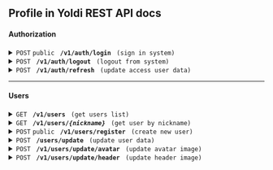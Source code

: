 ## Profile in Yoldi REST API docs

#### Authorization

<!-- SignIn -->

<details>
<summary> <code>POST</code>  <code>public</code> <code> <b>/v1/auth/login</b> </code> <code>(sign in system)</code> </summary>

##### Headers
- Content-Type: application/json  
  
##### Body

```
  {
    email: string
    password: string
  }
```

##### Responses

Status <b>200</b> (Ok)

```
  {
    user: {
      id: string
      name: string
      nickname: string
      email: string
      description: string
      avatarId: string
      headerId: string
    }
    tokens: {
      accessToken: string
      refreshToken: string
    }
  }
```

Status <b>401</b> (Unauthorized) - invalid input data

```
  {
    statusCode: number
    message: string
  }
```

##### Example cURL

> ```javascript
>  curl --location --request POST 'http://localhost:3000/v1/auth/login' --header 'Content-Type: application/json' --data-raw '{ "email": "email@gmail.com", "password": "password" }'
> ```

</details>

<!-- Logout -->

<details>
<summary> <code>POST</code> <code> <b>/v1/auth/logout</b> </code> <code>(logout from system)</code> </summary>

##### Headers
- Authorization: Bearer
- Content-Type: application/json
  
##### Body

```
  {
    refreshToken: string
    accessToken: string
  }
```

##### Responses

Status <b>200</b> (Ok)

```
  {
    statusCode: number
    message: string
  }
```
  
Status <b>401</b> (Unauthorized) - access token not valid

```
  {
    statusCode: number
    message: string
  }
```

##### Example cURL

> ```javascript
>  curl --location --request POST 'http://localhost:3000/v1/auth/logout' --header 'Authorization: Bearer access-token' --header 'Content-Type: application/json' --data-raw '{ "accessToken": "accessToken", "refreshToken": "refreshToken" }'
> ```

</details>

<!-- Refresh token -->

<details>
<summary> <code>POST</code> <code> <b>/v1/auth/refresh</b> </code> <code>(update access user data)</code> </summary>

##### Headers
- Authorization: Bearer
- Content-Type: application/json  
  
##### Body

```
  {
    refreshToken: string
  }
```

##### Responses

Status <b>200</b> (Ok)

```
  {
    user: {
      id: string
      name: string
      nickname: string
      email: string
      description: string
      avatarId: string
      headerId: string
    }
    tokens: {
      accessToken: string
      refreshToken: string
    }
  }
```

Status <b>403</b> (Forbiddent) - overdue refresh token  

```
  {
    statusCode: number
    message: string
  }
```
  
Status <b>404</b> (Not found) - user not found  

```
  {
    statusCode: number
    message: string
  }
```

##### Example cURL

> ```javascript
>  curl --location --request POST 'http://localhost:3000/v1/auth/login' --header 'Authorization: Bearer access-token' --header 'Content-Type: application/json' --data-raw '{ "refreshToken": "refreshToken" }'
> ```

</details>

------------------------------------------------------------------------------------------

#### Users

<!-- Get users list -->

<details>
<summary> <code>GET</code> <code> <b>/v1/users</b> </code> <code>(get users list)</code> </summary>

##### Parametrs 
  
```
  {
    page: number
    limit: number
  }
```
  
##### Headers
- Authorization: Bearer

##### Responses

Status <b>200</b>

```
  {
    users: {
      id: string
      name: string
      nickname: string
      email: string
      avatarId: string
    }[]
    amount: number
  }
```
  
Status <b>401</b> (Unauthorized) - access token not valid

```
  {
    statusCode: number
    message: string
  }
```

##### Example cURL

> ```javascript
>  curl --location --request GET 'http://localhost:3000/v1/users?page=1&limit=20' --header 'Authorization: Bearer access-token'
> ```

</details>

<!-- Get user -->

<details>
  <summary> <code>GET</code> <code> <b>/v1/users/<i>{nickname}</i></b> </code> <code>(get user by nickname)</code> </summary>

##### Headers
- Authorization: Bearer
  
##### Responses

###### 200 (Ok)

```
  {
    id: string
    name: string
    nickname: string
    email: string
    avatarId: string
    headerId: string
  }
```
  
Status <b>401</b> (Unauthorized) - access token not valid 

```
  {
    statusCode: number
    message: string
  }
```
  
Status <b>404</b> (Not found) - user not found 

```
  {
    statusCode: number
    message: string
  }
```

##### Example cURL

> ```javascript
>  curl --location --request GET 'http://localhost:3000/v1/users' --header 'Authorization: Bearer access-token'
> ```

</details>

<!-- Create -->

<details>
<summary> <code>POST</code> <code>public</code> <code> <b>/v1/users/register</b> </code> <code>(create new user)</code> </summary>

##### Headers
- Content-Type: application/json  
  
##### Body

```
  {
    name: string
    email: string
    password: string
  }
```

##### Responses

Status <b>201</b> (Created)

```
  {
    statusCode: number
    message: string
  }
```
  
Status <b>400</b> (Bad request) - invalid data or a user with this mail already exists

```
  {
    statusCode: number
    message: string
  }
```

##### Example cURL

> ```javascript
>  curl --location --request POST 'http://localhost:3000/v1/users/register' --header 'Content-Type: application/json' --data-raw '{ "email": "email@gmail.com", "name": "name", "password": "password" }'
> ```

</details>

<!-- Update user -->

<details>
<summary> <code>POST</code> <code> <b>/users/update</b> </code> <code>(update user data)</code> </summary>

##### Headers
- Authorization: Bearer
- Content-Type: application/json  
  
##### Body

```
  {
    name?: string
    nickname?: string
    description?: string
  }
```

##### Responses

Status <b>200</b> (Ok)

```
  {
    name: string
    nickname: string
    description: string
  }
```
  
Status <b>400</b> (Bad request) - invalid data or a user with this nickname already exists

```
  {
    statusCode: number
    message: string
  }
```
  
Status <b>401</b> (Unauthorized) - access token not valid   

```
  {
    statusCode: number
    message: string
  }
```
  
Status <b>404</b> (Not found) - user not found   

```
  {
    statusCode: number
    message: string
  }
```
  
  
##### Example cURL

> ```javascript
>  curl --location --request POST 'http://localhost:3000/v1/users/update' --header 'Authorization: Bearer access-token' --header 'Content-Type: application/json' --data-raw '{ "name": "name", "nickname": "nickname", "description": "description" }'
> ```

</details>

<!-- Update avatar -->

<details>
<summary> <code>POST</code> <code> <b>/v1/users/update/avatar</b> </code> <code>(update avatar image)</code> </summary>

##### Headers
- Authorization: Bearer
- Content-Type: application/json  
  
##### Form

```
  {
    avatar: file
  }
```

##### Responses

Status <b>200</b> (Ok) 

```
  {
    statusCode: number
    message: string
  }
```
  
Status <b>401</b> (Unauthorized) - access token not valid   

```
  {
    statusCode: number
    message: string
  }
```
  
Status <b>404</b> (Not found) - user not found   

```
  {
    statusCode: number
    message: string
  }
```

##### Example cURL

> ```javascript
> curl --location --request POST 'http://localhost:3000/v1/users/update/avatar' --header 'Authorization: Bearer access-token' --form 'avatar=@"image.jpg"'
> ```

</details>

<!-- Update header -->

<details>
<summary> <code>POST</code> <code> <b>/v1/users/update/header</b> </code> <code>(update header image)</code> </summary>

##### Headers
- Authorization: Bearer
- Content-Type: application/json  
  
##### Form

```
  {
    header: file
  }
```

##### Responses

Status <b>200</b> (Ok) 

```
  {
    statusCode: number
    message: string
  }
```
  
Status <b>401</b> (Unauthorized) - access token not valid  

```
  {
    statusCode: number
    message: string
  }
```
  
Status <b>404</b> (Not found) - user not found   

```
  {
    statusCode: number
    message: string
  }
```

##### Example cURL

> ```javascript
> curl --location --request POST 'http://localhost:3000/v1/usersupdate/header' --header 'Authorization: Bearer access-token' --form 'avatar=@"image.jpg"'
> ```

</details>
